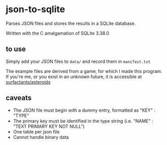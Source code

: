 # json-to-sqlite
Parses JSON files and stores the results in a SQLite database.

Written with the C amalgamation of SQLite 3.38.0

## to use

Simply add your JSON files to `data/` and record them in `manifest.txt`

The example files are derived from a game, for which I made this program. If you're me, or you exist in an unknown future, it is accessible at [surfactants/asteroids](https://github.com/surfactants/asteroids)

## caveats

- The JSON file must begin with a dummy entry, formatted as "KEY" : "TYPE"
- The primary key must be identified in the type string (i.e. "NAME" : "TEXT PRIMARY KEY NOT NULL")
- One table per json file
- Cannot handle binary data
